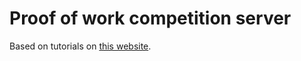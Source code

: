 # Proof of work competition server

Based on tutorials on [this website](http://www.binarytides.com).
